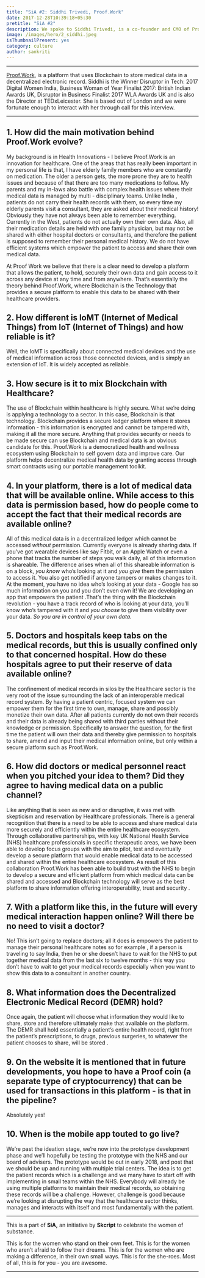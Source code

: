```yaml
---
title: "SiA #2: Siddhi Trivedi, Proof.Work"
date: 2017-12-28T10:39:18+05:30
pretitle: "SiA #2"
description: We spoke to Siddhi Trivedi, is a co-founder and CMO of Proof.Work. A winner of multiple accolades, she has been a pioneer in Healthcare Innovations for over 30 years now.
image: /images/hero/2_siddhi.jpeg
isThumbnailPresent: yes
category: culture
author: sankriti
---
```

----------

[Proof.Work](https://proof.work/), is a platform that uses Blockchain to store medical data in a decentralized electronic record. Siddhi is the Winner Disruptor in Tech: 2017 Digital Women India, Business Woman of Year Finalist 2017: British Indian Awards UK, Disruptor in Business Finalist 2017 WLA Awards UK and is also the Director at TEDxLeicester. She is based out of London and we were fortunate enough to interact with her through call for this interview.

----------

## 1. How did the main motivation behind Proof.Work evolve?

My background is in Health Innovations - I believe Proof.Work is an innovation for healthcare. One of the areas that has really been important in my personal life is that, I have elderly family members who are constantly on medication. The older a person gets, the more prone they are to health issues and because of that there are too many medications to follow.  My parents and my in-laws also battle with complex health issues where their medical data is managed by multi - disciplinary teams. Unlike India , patients do not carry their health records with them, so every time my elderly parents visit a consultant, they are asked about their medical history! Obviously they have not always been able to remember everything. Currently in the West, patients do not actually own their own data. Also, all their medication details are held with one family physician, but may not be shared with either hospital doctors or consultants, and therefore the patient is supposed to remember their personal medical history. We do not have efficient systems which empower the patient to access and share their own medical data.

At Proof Work we believe that there is a clear need to develop a platform that allows the patient, to hold, securely their own data and gain access to it across any device at any time and from anywhere. That’s essentially the theory behind Proof.Work, where Blockchain is the Technology that provides a secure platform to enable this data to be shared with their healthcare providers.


## 2. How different is IoMT (Internet of Medical Things) from IoT (Internet of Things) and how reliable is it?

Well, the IoMT is specifically about connected medical devices and the use of medical information across those connected devices, and is simply an extension of IoT. It is widely accepted as reliable.


## 3. How secure is it to mix Blockchain with Healthcare?

The use of Blockchain within healthcare is highly secure. What we’re doing is applying a technology to a sector. In this case, Blockchain is that technology. Blockchain provides a secure ledger platform where it stores information - this information is encrypted and cannot be tampered with, making it all the more secure. Anything that provides security or needs to be made secure can use Blockchain and medical data is an obvious candidate for this. Proof.Work is a democratized health and wellness ecosystem using Blockchain to self govern data and improve care. Our platform helps decentralize medical health data by granting access through smart contracts using our portable management toolkit.


## 4. In your platform, there is a lot of medical data that will be available online. While access to this data is permission based, how do people come to accept the fact that their medical records are available online?

All of this medical data is in a decentralized ledger which cannot be accessed *without* permission. Currently everyone is already sharing data. If you’ve got wearable devices like say Fitbit, or an Apple Watch or even a phone that tracks the number of steps you walk daily, all of this information is shareable. The difference arises when all of this shareable information is on a block, *you know* who’s looking at it and *you give* them the permission to access it. You also get notified if anyone tampers or makes changes to it. At the moment, you have no idea who’s looking at your data - Google has so much information on you and you don’t even own it! We are developing an app that empowers the patient .That’s the thing with the Blockchain revolution - you have a track record of who is looking at your data, you’ll know who’s tampered with it and *you choose* to give them visibility over your data. *So you are in control of your own data.*


## 5. Doctors and hospitals keep tabs on the medical records, but this is usually confined only to that concerned hospital. How do these hospitals agree to put their reserve of data available online?

The confinement of medical records in silos by the Healthcare sector is the very root of the issue surrounding the lack of an interoperable medical record system. By having a patient centric, focused system we can empower them for the first time to own, manage, share and possibly monetize their own data. After all patients currently do not own their records and their data is already being shared with third parties without their knowledge or permission. Specifically to answer the question, for the first time the patient will own their data and thereby give permission to hospitals to share, amend and input their medical information online, but only within a secure platform such as Proof.Work.

## 6. How did doctors or medical personnel react when you pitched your idea to them? Did they agree to having medical data on a public channel?

Like anything that is seen as new and or disruptive, it was met with skepticism and reservation by Healthcare professionals. There is a general recognition that there is a need to be able to access and share medical data more securely and efficiently within the entire healthcare ecosystem. Through collaborative partnerships, with key UK National Health Service (NHS) healthcare professionals in specific therapeutic areas, we have been able to develop focus groups with the aim to pilot, test and eventually develop a secure platform that would enable medical data to be accessed and shared within the entire healthcare ecosystem. As result of this collaboration Proof.Work has been able to build trust with the NHS to begin to develop a secure and efficient platform from which medical data can be shared and accessed and Blockchain technology will serve as the best platform to share information offering interoperability, trust and security .


## 7. With a platform like this, in the future will every medical interaction happen online? Will there be no need to visit a doctor?

No! This isn’t going to replace doctors; all it does is empowers the patient to manage their personal healthcare notes so for example , if a person is traveling to say India, then he or she doesn’t have to wait for the NHS to put together medical data from the last six to twelve months - this way you don’t have to wait to get your medical records especially when you want to show this data to a consultant in another country.


## 8. What information does the Decentralized Electronic Medical Record (DEMR) hold?

Once again, the patient will choose what information they would like to share, store and therefore ultimately make that available on the platform. The DEMR shall hold essentially a patient’s entire health record, right from the patient’s prescriptions, to drugs, previous surgeries, to whatever the patient chooses to share, will be stored .


## 9. On the website it is mentioned that in future developments, you hope to have a Proof coin (a separate type of cryptocurrency) that can be used for transactions in this platform - is that in the pipeline?

Absolutely yes!


## 10. When is the mobile app touted to go live?

We’re past the ideation stage, we’re now into the prototype development phase and we’ll hopefully be testing the prototype with the NHS and our board of advisers. The prototype would be out in early 2018, and post that we should be up and running with multiple trial centers. The idea is to get the patient records which is a challenge and we many have to start off with implementing in small teams within the NHS. Everybody will already be using multiple platforms to maintain their medical records, so obtaining these records will be a challenge. However, challenge is good because we’re looking at disrupting the way that the healthcare sector thinks, manages and interacts with itself and most fundamentally with the patient.

----------

This is a part of **SiA,** an initiative by **Skcript** to celebrate the women of substance.

This is for the women who stand on their own feet. This is for the women who aren’t afraid to follow their dreams. This is for the women who are making a difference, in their own small ways. This is for the she-roes. Most of all, this is for you - you are awesome.

----------